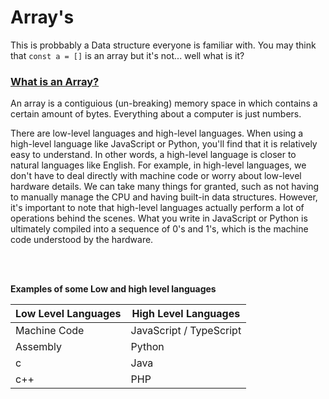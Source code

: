# Array's

This is probbably a Data structure everyone is familiar with. You may think that ```const a = []``` is an array but it's not... well what is it? 

### <u>What is an Array?</u>

An array is a contiguious (un-breaking) memory space in which contains a certain amount of bytes. Everything about a computer is just numbers.

There are low-level languages and high-level languages. When using a high-level language like JavaScript or Python, you'll find that it is relatively easy to understand. In other words, a high-level language is closer to natural languages like English. For example, in high-level languages, we don't have to deal directly with machine code or worry about low-level hardware details. We can take many things for granted, such as not having to manually manage the CPU and having built-in data structures. However, it's important to note that high-level languages actually perform a lot of operations behind the scenes. What you write in JavaScript or Python is ultimately compiled into a sequence of 0's and 1's, which is the machine code understood by the hardware.

<br>

<br>

**Examples of some Low and high level languages**

| Low Level Languages       | High Level Languages     |
| ------------------------- | ------------------------ |
| Machine Code              | JavaScript / TypeScript |
| Assembly                  | Python                   |
| c             | Java                     |
|          c++                  | PHP                      |

